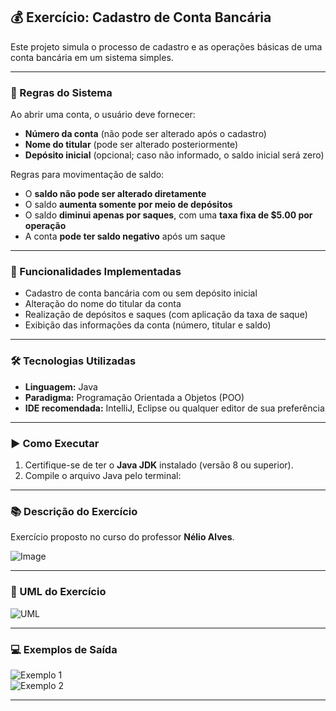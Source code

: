 ## 💰 Exercício: Cadastro de Conta Bancária

Este projeto simula o processo de cadastro e as operações básicas de uma conta bancária em um sistema simples.

---

### 🧾 Regras do Sistema

Ao abrir uma conta, o usuário deve fornecer:

- **Número da conta** (não pode ser alterado após o cadastro)
- **Nome do titular** (pode ser alterado posteriormente)
- **Depósito inicial** (opcional; caso não informado, o saldo inicial será zero)

Regras para movimentação de saldo:

- O **saldo não pode ser alterado diretamente**
- O saldo **aumenta somente por meio de depósitos**
- O saldo **diminui apenas por saques**, com uma **taxa fixa de $5.00 por operação**
- A conta **pode ter saldo negativo** após um saque

---

### 🎯 Funcionalidades Implementadas

- Cadastro de conta bancária com ou sem depósito inicial  
- Alteração do nome do titular da conta  
- Realização de depósitos e saques (com aplicação da taxa de saque)  
- Exibição das informações da conta (número, titular e saldo)

---

### 🛠️ Tecnologias Utilizadas

- **Linguagem:** Java  
- **Paradigma:** Programação Orientada a Objetos (POO)  
- **IDE recomendada:** IntelliJ, Eclipse ou qualquer editor de sua preferência

---

### ▶️ Como Executar

1. Certifique-se de ter o **Java JDK** instalado (versão 8 ou superior).
2. Compile o arquivo Java pelo terminal:

---

### 📚 Descrição do Exercício

Exercício proposto no curso do professor **Nélio Alves**.

![Image](https://github.com/user-attachments/assets/4246892b-25d2-41e7-b21f-d62896882fd9)

---

### 🧩 UML do Exercício

![UML](https://github.com/user-attachments/assets/f3091632-6ac3-4aa8-be4f-851527fc65ec)

---

### 💻 Exemplos de Saída

![Exemplo 1](https://github.com/user-attachments/assets/05333178-d3be-4c84-977e-c6f156a0c8ad)  
![Exemplo 2](https://github.com/user-attachments/assets/89cfff2e-0206-4bc6-bbd8-d1e0a3340e10)

---

